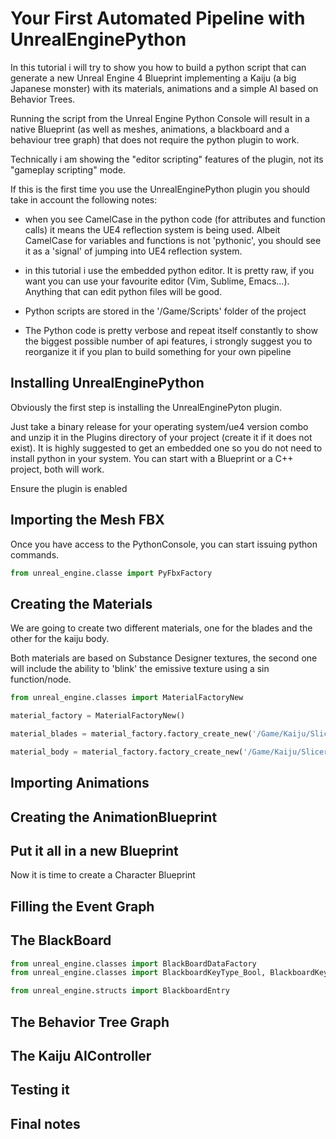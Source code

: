 Your First Automated Pipeline with UnrealEnginePython
=

In this tutorial i will try to show you how to build a python script that can generate
a new Unreal Engine 4 Blueprint implementing a Kaiju (a big Japanese monster) with its materials, animations and a simple AI based on Behavior Trees.

Running the script from the Unreal Engine Python Console will result in a native Blueprint (as well as meshes, animations, a blackboard and a behaviour tree graph) that does not require the python plugin to work.

Technically i am showing the "editor scripting" features of the plugin, not its "gameplay scripting" mode.

If this is the first time you use the UnrealEnginePython plugin you should take in account the following notes:

* when you see CamelCase in the python code (for attributes and function calls) it means the UE4 reflection system is being used. Albeit CamelCase for variables and functions is not 'pythonic', you should see it as a 'signal' of jumping into UE4 reflection system.

* in this tutorial i use the embedded python editor. It is pretty raw, if you want you can use your favourite editor (Vim, Sublime, Emacs...). Anything that can edit python files will be good.

* Python scripts are stored in the '/Game/Scripts' folder of the project

* The Python code is pretty verbose and repeat itself constantly to show the biggest possible number of api features, i strongly suggest you to reorganize it if you plan to build something for your own pipeline

Installing UnrealEnginePython
-

Obviously the first step is installing the UnrealEnginePyton plugin.

Just take a binary release for your operating system/ue4 version combo and unzip it in the Plugins directory of your project (create it if it does not exist). It is highly suggested to get an embedded one so you do not need to install python in your system. You can start with a Blueprint or a C++ project, both will work.

Ensure the plugin is enabled

Importing the Mesh FBX
-

Once you have access to the PythonConsole, you can start issuing python commands.

```python
from unreal_engine.classe import PyFbxFactory
```

Creating the Materials
-

We are going to create two different materials, one for the blades and the other for the kaiju body.

Both materials are based on Substance Designer textures, the second one will include the ability to 'blink' the emissive texture using a sin function/node.

```python
from unreal_engine.classes import MaterialFactoryNew

material_factory = MaterialFactoryNew()

material_blades = material_factory.factory_create_new('/Game/Kaiju/Slicer/Blades_Material')

material_body = material_factory.factory_create_new('/Game/Kaiju/Slicer/Body_Material')
```

Importing Animations
-

Creating the AnimationBlueprint
-

Put it all in a new Blueprint
-

Now it is time to create a Character Blueprint

Filling the Event Graph
-

The BlackBoard
-

```python
from unreal_engine.classes import BlackBoardDataFactory
from unreal_engine.classes import BlackboardKeyType_Bool, BlackboardKeyType_String

from unreal_engine.structs import BlackboardEntry

```

The Behavior Tree Graph
-

The Kaiju AIController
-

Testing it
-

Final notes
-

